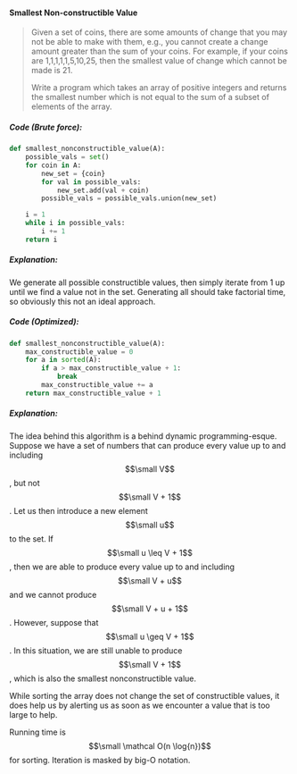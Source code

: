 #### Smallest Non-constructible Value

> Given a set of coins, there are some amounts of change that you may not be able to make with them, e.g., you cannot create a change amount greater than the sum of your coins. For example, if your coins are 1,1,1,1,1,5,10,25, then the smallest value of change which cannot be made is 21.
>
> Write a program which takes an array of positive integers and returns the smallest number which is not equal to the sum of a subset of elements of the array.

##### Code \(Brute force\):

```py
def smallest_nonconstructible_value(A):
    possible_vals = set()
    for coin in A:
        new_set = {coin}
        for val in possible_vals:
            new_set.add(val + coin)
        possible_vals = possible_vals.union(new_set)

    i = 1
    while i in possible_vals:
        i += 1
    return i
```

##### Explanation:

We generate all possible constructible values, then simply iterate from 1 up until we find a value not in the set. Generating all should take factorial time, so obviously this not an ideal approach.

##### Code \(Optimized\):

```py
def smallest_nonconstructible_value(A):
    max_constructible_value = 0
    for a in sorted(A):
        if a > max_constructible_value + 1:
            break
        max_constructible_value += a
    return max_constructible_value + 1
```

##### Explanation:

The idea behind this algorithm is a behind dynamic programming-esque. Suppose we have a set of numbers that can produce every value up to and including $$\small V$$, but not $$\small V + 1$$. Let us then introduce a new element $$\small u$$ to the set. If $$\small u \leq V + 1$$, then we are able to produce every value up to and including $$\small V + u$$ and we cannot produce $$\small V + u + 1$$. However, suppose that $$\small u \geq V + 1$$. In this situation, we are still unable to produce $$\small V + 1$$, which is also the smallest nonconstructible value. 

While sorting the array does not change the set of constructible values, it does help us by alerting us as soon as we encounter a value that is too large to help.

Running time is $$\small \mathcal O(n \log{n})$$ for sorting. Iteration is masked by big-O notation. 

